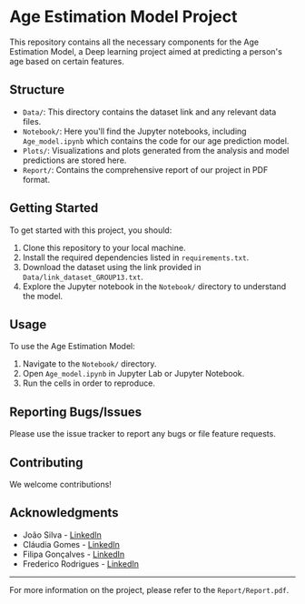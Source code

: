 # Age Estimation Model Project

This repository contains all the necessary components for the Age Estimation Model, a Deep learning project aimed at predicting a person's age based on certain features.

## Structure

- `Data/`: This directory contains the dataset link and any relevant data files.
- `Notebook/`: Here you'll find the Jupyter notebooks, including `Age_model.ipynb` which contains the code for our age prediction model.
- `Plots/`: Visualizations and plots generated from the analysis and model predictions are stored here.
- `Report/`: Contains the comprehensive report of our project in PDF format.

## Getting Started

To get started with this project, you should:

1. Clone this repository to your local machine.
2. Install the required dependencies listed in `requirements.txt`.
3. Download the dataset using the link provided in `Data/link_dataset_GROUP13.txt`.
4. Explore the Jupyter notebook in the `Notebook/` directory to understand the model.

## Usage

To use the Age Estimation Model:

1. Navigate to the `Notebook/` directory.
2. Open `Age_model.ipynb` in Jupyter Lab or Jupyter Notebook.
3. Run the cells in order to reproduce.

## Reporting Bugs/Issues

Please use the issue tracker to report any bugs or file feature requests.

## Contributing

We welcome contributions! 

## Acknowledgments

- João Silva - [LinkedIn](https://www.linkedin.com/in/joao-silva-8625034a/)
- Cláudia Gomes - [LinkedIn](https://www.linkedin.com/in/cláudia-gomes-4b8bbb191/)
- Filipa Gonçalves - [LinkedIn](https://www.linkedin.com/in/filipa-gonçalves-71970115a/)
- Frederico Rodrigues - [LinkedIn](https://www.linkedin.com/in/frederico-rodrigues-895897101/)

---

For more information on the project, please refer to the `Report/Report.pdf`.
